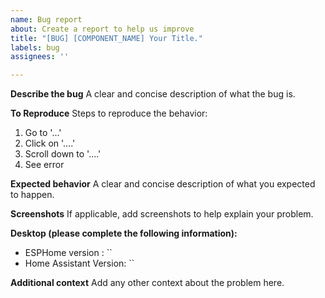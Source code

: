 ```yaml
---
name: Bug report
about: Create a report to help us improve
title: "[BUG] [COMPONENT_NAME] Your Title."
labels: bug
assignees: ''

---
```


**Describe the bug**
A clear and concise description of what the bug is.

**To Reproduce**
Steps to reproduce the behavior:
1. Go to '...'
2. Click on '....'
3. Scroll down to '....'
4. See error

**Expected behavior**
A clear and concise description of what you expected to happen.

**Screenshots**
If applicable, add screenshots to help explain your problem.

**Desktop (please complete the following information):**
 - ESPHome version : ``
 - Home Assistant Version: ``

**Additional context**
Add any other context about the problem here.
